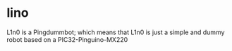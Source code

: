 lino
====

L1n0 is a Pingdummbot; which means that L1n0 is just a simple and dummy robot based on a PIC32-Pinguino-MX220
